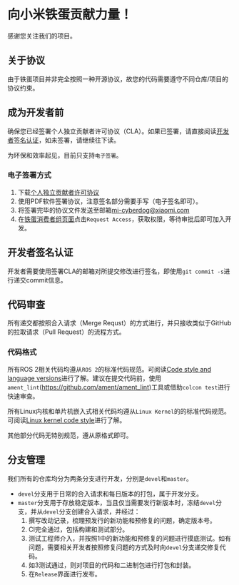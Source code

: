 # 向小米铁蛋贡献力量！

感谢您关注我们的项目。

## 关于协议

由于铁蛋项目并非完全按照一种开源协议，故您的代码需要遵守不同仓库/项目的协议约束。

## 成为开发者前

确保您已经签署个人独立贡献者许可协议（CLA）。如果已签署，请直接阅读[开发者签名认证](#开发者签名认证)，如未签署，请继续往下读。

为环保和效率起见，目前只支持`电子签署`。

### 电子签署方式

1. 下载[个人独立贡献者许可协议](https://cdn.cnbj2m.fds.api.mi-img.com/cyberdog-package/packages/doc_materials/cla_zh_en.pdf)
2. 使用PDF软件签署协议，注意签名部分需要手写（电子签名即可）。
3. 将签署完毕的协议文件发送至邮箱[mi-cyberdog@xiaomi.com](mailto:mi-cyberdog@xiaomi.com)
4. 在[铁蛋消费者组页面](https://partner-gitlab.mioffice.cn/cyberdog/subgroup_customers)点击`Request Access`，获取权限，等待审批后即可加入开发。

## 开发者签名认证

开发者需要使用签署CLA的邮箱对所提交修改进行签名，即使用`git commit -s`进行递交commit信息。

## 代码审查

所有递交都按照合入请求（Merge Requst）的方式进行，并只接收类似于GitHub的拉取请求（Pull Request）的流程方式。

### 代码格式

所有ROS 2相关代码均遵从`ROS 2`的标准代码规范。可阅读[Code style and language versions](https://docs.ros.org/en/foxy/Contributing/Code-Style-Language-Versions.html)进行了解。建议在提交代码前，使用`ament_lint`(https://github.com/ament/ament_lint)工具或借助`colcon test`进行快速审查。

所有Linux内核和单片机嵌入式相关代码均遵从`Linux Kernel`的的标准代码规范。可阅读[Linux kernel code style](https://www.kernel.org/doc/html/v4.10/process/coding-style.html)进行了解。

其他部分代码无特别规范，遵从原格式即可。

## 分支管理

我们所有的仓库均分为两条分支进行开发，分别是`devel`和`master`。

- `devel`分支用于日常的合入请求和每日版本的打包，属于开发分支。
- `master`分支用于存放稳定版本，当且仅当需要发行新版本时，冻结`devel`分支，并从`devel`分支创建合入请求，并经过：
  1. 撰写改动记录，梳理预发行的新功能和预修复的问题，确定版本号。
  2. CI完全通过，包括构建和测试部分。
  3. 测试工程师介入，并按照1中的新功能和预修复的问题进行摸底测试。如有问题，需要相关开发者按照修复问题的方式及时向`devel`分支递交修复代码。
  4. 如3测试通过，则对项目的代码和二进制包进行打包和封装。
  5. 在`Release`界面进行发布。
